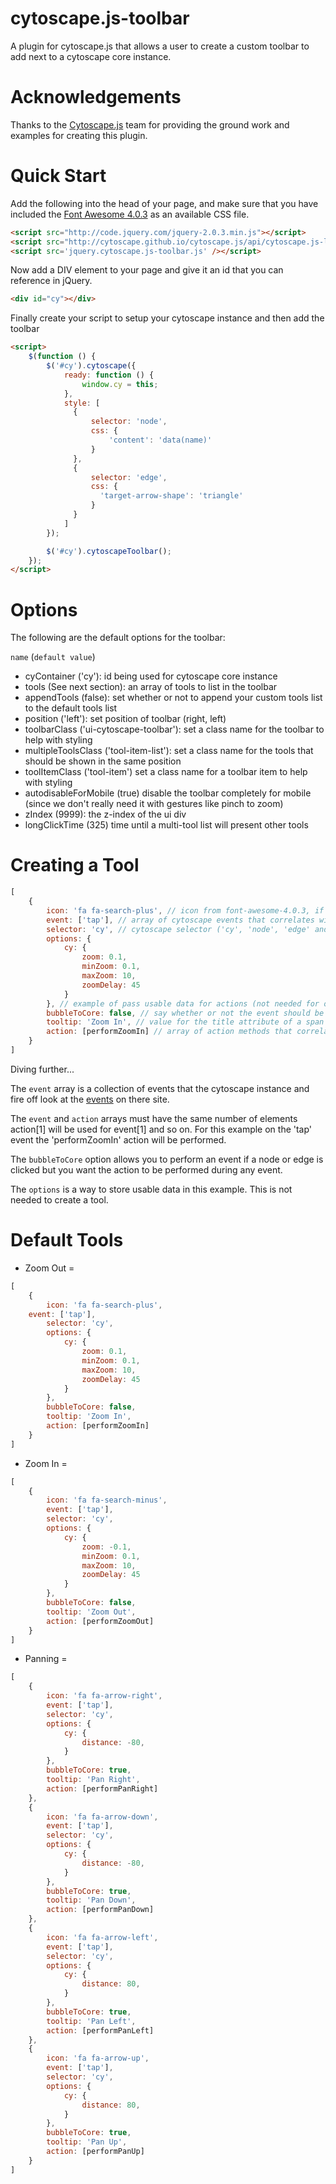 cytoscape.js-toolbar
====================

A plugin for cytoscape.js that allows a user to create a custom toolbar to add next to a cytoscape core instance.

Acknowledgements
================

Thanks to the [Cytoscape.js](https://github.com/cytoscape/cytoscape.js) team for providing the ground work and examples for creating this plugin.

Quick Start
===========
Add the following into the head of your page, and make sure that you have included the [Font Awesome 4.0.3](http://fontawesome.io/) as an available CSS file.

```html
<script src="http://code.jquery.com/jquery-2.0.3.min.js"></script>
<script src="http://cytoscape.github.io/cytoscape.js/api/cytoscape.js-latest/cytoscape.min.js"></script>
<script src='jquery.cytoscape.js-toolbar.js' /></script>
```

Now add a DIV element to your page and give it an id that you can reference in jQuery.

```html
<div id="cy"></div>
```

Finally create your script to setup your cytoscape instance and then add the toolbar

```html
<script>
    $(function () {
        $('#cy').cytoscape({
            ready: function () {
                window.cy = this;
            },
            style: [
              {
                  selector: 'node',
                  css: {
                      'content': 'data(name)'
                  }
              },
              {
                  selector: 'edge',
                  css: {
                    'target-arrow-shape': 'triangle'
                  }
              }
            ]
        });

        $('#cy').cytoscapeToolbar();
    });
</script>
```

Options
=======

The following are the default options for the toolbar:

`name` (`default value`)
- cyContainer ('cy'): id being used for cytoscape core instance
- tools (See next section): an array of tools to list in the toolbar
- appendTools (false): set whether or not to append your custom tools list to the default tools list
- position ('left'): set position of toolbar (right, left)
- toolbarClass ('ui-cytoscape-toolbar'): set a class name for the toolbar to help with styling
- multipleToolsClass ('tool-item-list'): set a class name for the tools that should be shown in the same position
- toolItemClass ('tool-item') set a class name for a toolbar item to help with styling
- autodisableForMobile (true) disable the toolbar completely for mobile (since we don't really need it with gestures like pinch to zoom)
- zIndex (9999): the z-index of the ui div
- longClickTime (325) time until a multi-tool list will present other tools

Creating a Tool
===============
```javascript
[
	{
		icon: 'fa fa-search-plus', // icon from font-awesome-4.0.3, if you want to use something else, then this becomes a class specific for this tool item
		event: ['tap'], // array of cytoscape events that correlates with action variable
		selector: 'cy', // cytoscape selector ('cy', 'node', 'edge' and 'node,edge') - currently not supporting full selection selectors from the documentation
		options: {
			cy: {
				zoom: 0.1,
				minZoom: 0.1,
				maxZoom: 10,
				zoomDelay: 45
			}
		}, // example of pass usable data for actions (not needed for operation)
		bubbleToCore: false, // say whether or not the event should be performed if the core instance was not clicked
		tooltip: 'Zoom In', // value for the title attribute of a span element (tooltip)
		action: [performZoomIn] // array of action methods that correlates with the event variable
	}
]
```
Diving further...

The `event` array is a collection of events that the cytoscape instance and fire off look at the [events](http://cytoscape.github.io/cytoscape.js/#events) on there site.

The `event` and `action` arrays must have the same number of elements action[1] will be used for event[1] and so on.  For this example on the 'tap' event the 'performZoomIn' action will be performed.

The `bubbleToCore` option allows you to perform an event if a node or edge is clicked but you want the action to be performed during any event.

The `options` is a way to store usable data in this example.  This is not needed to create a tool.


Default Tools
=============
- Zoom Out =
```javascript
[
	{
		icon: 'fa fa-search-plus',
    event: ['tap'],
		selector: 'cy',
		options: {
			cy: {
				zoom: 0.1,
				minZoom: 0.1,
				maxZoom: 10,
				zoomDelay: 45
			}
		},
		bubbleToCore: false,
		tooltip: 'Zoom In',
		action: [performZoomIn]
	}
]
```
- Zoom In =
```javascript
[
	{
		icon: 'fa fa-search-minus',
		event: ['tap'],
		selector: 'cy',
		options: {
			cy: {
				zoom: -0.1,
				minZoom: 0.1,
				maxZoom: 10,
				zoomDelay: 45
			}
		},
		bubbleToCore: false,
		tooltip: 'Zoom Out',
		action: [performZoomOut]
	}
]
```
- Panning =
```javascript
[
	{
		icon: 'fa fa-arrow-right',
		event: ['tap'],
		selector: 'cy',
		options: {
			cy: {
				distance: -80,
			}
		},
		bubbleToCore: true,
		tooltip: 'Pan Right',
		action: [performPanRight]
	},
	{
		icon: 'fa fa-arrow-down',
		event: ['tap'],
		selector: 'cy',
		options: {
			cy: {
				distance: -80,
			}
		},
		bubbleToCore: true,
		tooltip: 'Pan Down',
		action: [performPanDown]
	},
	{
		icon: 'fa fa-arrow-left',
		event: ['tap'],
		selector: 'cy',
		options: {
			cy: {
				distance: 80,
			}
		},
		bubbleToCore: true,
		tooltip: 'Pan Left',
		action: [performPanLeft]
	},
	{
		icon: 'fa fa-arrow-up',
		event: ['tap'],
		selector: 'cy',
		options: {
			cy: {
				distance: 80,
			}
		},
		bubbleToCore: true,
		tooltip: 'Pan Up',
		action: [performPanUp]
	}
]
```
